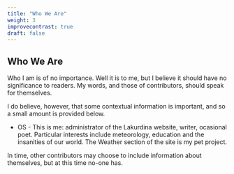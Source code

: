 ```yaml
---
title: "Who We Are"
weight: 3
improvecontrast: true
draft: false
---
```


## Who We Are

Who I am is of no importance. Well it is to me, but I believe it should have no significance to readers. My words, and those of contributors, should speak for themselves.  

I do believe, however, that some contextual information is important, and so a small amount is provided below.

- OS - This is me: administrator of the Lakurdina website, writer, ocasional poet. Particular interests include meteorology, education and the insanities of our world. The Weather section of the site is my pet project.

In time, other contributors may choose to include information about themselves, but at this time no-one has.

